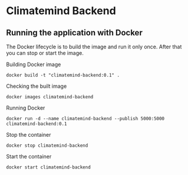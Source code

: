# Climatemind Backend

## Running the application with Docker

The Docker lifecycle is to build the image and run it only once. After that you can stop or start the image. 

Building Docker image

    docker build -t "climatemind-backend:0.1" .
    
Checking the built image

    docker images climatemind-backend
    
Running Docker

    docker run -d --name climatemind-backend --publish 5000:5000 climatemind-backend:0.1

Stop the container

    docker stop climatemind-backend
    
Start the container

    docker start climatemind-backend

